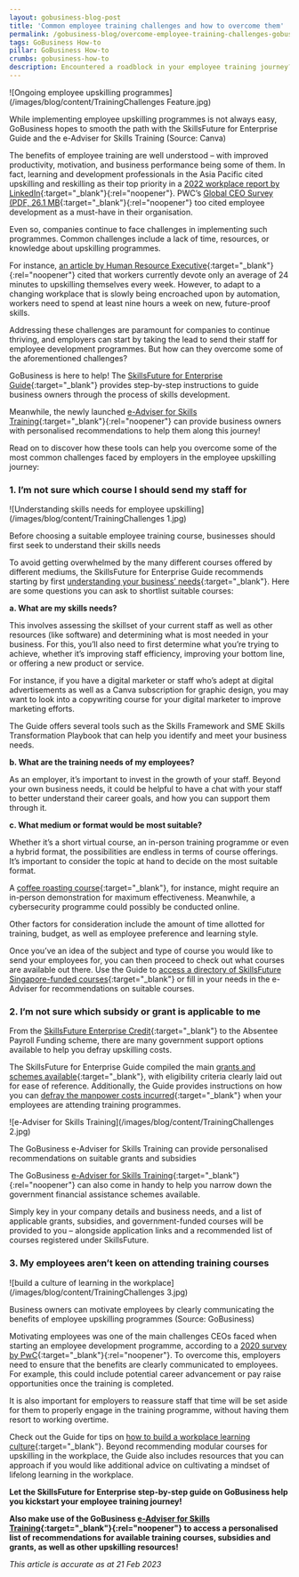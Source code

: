 ```yaml
---
layout: gobusiness-blog-post
title: 'Common employee training challenges and how to overcome them'
permalink: /gobusiness-blog/overcome-employee-training-challenges-gobusiness
tags: GoBusiness How-to
pillar: GoBusiness How-to
crumbs: gobusiness-how-to
description: Encountered a roadblock in your employee training journey? This article delves into three common hurdles, and how GoBusiness can help you overcome them.
---
```


![Ongoing employee upskilling programmes](/images/blog/content/TrainingChallenges Feature.jpg)
<figcaption> While implementing employee upskilling programmes is not always easy, GoBusiness hopes to smooth the path with the SkillsFuture for Enterprise Guide and the e-Adviser for Skills Training (Source: Canva) </figcaption>

The benefits of employee training are well understood – with improved productivity, motivation, and business performance being some of them. In fact, learning and development professionals in the Asia Pacific cited upskilling and reskilling as their top priority in a [2022 workplace report by LinkedIn](https://learning.linkedin.com/content/dam/me/learning/en-us/pdfs/workplace-learning-report/2022-LinkedIn-Learning-Workplace-Learning-Report-UK-Edition.pdf){:target="_blank"}{:rel="noopener"}. PWC’s [Global CEO Survey (PDF, 26.1 MB](https://www.pwc.com/gx/en/ceo-survey/2020/reports/pwc-23rd-global-ceo-survey.pdf){:target="_blank"}{:rel="noopener"} too cited employee development as a must-have in their organisation.

Even so, companies continue to face challenges in implementing such programmes. Common challenges include a lack of time, resources, or knowledge about upskilling programmes. 

For instance, [an article by Human Resource Executive](https://hrexecutive.com/hr-tech-number-of-the-day-barriers-to-upskilling/){:target="_blank"}{:rel="noopener"} cited that workers currently devote only an average of 24 minutes to upskilling themselves every week. However, to adapt to a changing workplace that is slowly being encroached upon by automation, workers need to spend at least nine hours a week on new, future-proof skills. 

Addressing these challenges are paramount for companies to continue thriving, and employers can start by taking the lead to send their staff for employee development programmes. But how can they overcome some of the aforementioned challenges? 

GoBusiness is here to help! The [SkillsFuture for Enterprise Guide](/skillsfuture-for-enterprise/?src=gobiz_blog){:target="_blank"} provides step-by-step instructions to guide business owners through the process of skills development. 

Meanwhile, the newly launched [e-Adviser for Skills Training](https://eadviser.gobusiness.gov.sg/skillstraining?src=gobiz_blog){:target="_blank"}{:rel="noopener"} can provide business owners with personalised recommendations to help them along this journey! 

Read on to discover how these tools can help you overcome some of the most common challenges faced by employers in the employee upskilling journey:

### 1. I’m not sure which course I should send my staff for

![Understanding skills needs for employee upskilling](/images/blog/content/TrainingChallenges 1.jpg)
<figcaption> Before choosing a suitable employee training course, businesses should first seek to understand their skills needs  </figcaption>

To avoid getting overwhelmed by the many different courses offered by different mediums, the SkillsFuture for Enterprise Guide recommends starting by first [understanding your business’ needs](/skillsfuture-for-enterprise/understand-your-skills-needs/?src=gobiz_blog){:target="_blank"}. Here are some questions you can ask to shortlist suitable courses: 

**a. What are my skills needs?**

This involves assessing the skillset of your current staff as well as other resources (like software) and determining what is most needed in your business. For this, you’ll also need to first determine what you’re trying to achieve, whether it’s improving staff efficiency, improving your bottom line, or offering a new product or service.

For instance, if you have a digital marketer or staff who’s adept at digital advertisements as well as a Canva subscription for graphic design, you may want to look into a copywriting course for your digital marketer to improve marketing efforts. 

The Guide offers several tools such as the Skills Framework and SME Skills Transformation Playbook that can help you identify and meet your business needs. 

**b. What are the training needs of my employees?**

As an employer, it’s important to invest in the growth of your staff. Beyond your own business needs, it could be helpful to have a chat with your staff to better understand their career goals, and how you can support them through it. 

**c. What medium or format would be most suitable?**

Whether it’s a short virtual course, an in-person training programme or even a hybrid format, the possibilities are endless in terms of course offerings. It’s important to consider the topic at hand to decide on the most suitable format. 

A [coffee roasting course](/gobusiness-blog/obrewculture?src=gobiz_blog){:target="_blank"}, for instance, might require an in-person demonstration for maximum effectiveness. Meanwhile, a cybersecurity programme could possibly be conducted online. 

Other factors for consideration include the amount of time allotted for training, budget, as well as employee preference and learning style. 

Once you’ve an idea of the subject and type of course you would like to send your employees for, you can then proceed to check out what courses are available out there. Use the Guide to [access a directory of SkillsFuture Singapore-funded courses](/skillsfuture-for-enterprise/identify-suitable-courses-and-initiatives/?src=gobiz_blog){:target="_blank"} or fill in your needs in the e-Adviser for recommendations on suitable courses. 

### 2. I’m not sure which subsidy or grant is applicable to me 

From the [SkillsFuture Enterprise Credit](https://skillsfuture.gobusiness.gov.sg/support-and-programmes/funding/skillsfuture-enterprise-credit-sfec/){:target="_blank"} to the Absentee Payroll Funding scheme, there are many government support options available to help you defray upskilling costs. 

The SkillsFuture for Enterprise Guide compiled the main [grants and schemes available](/skillsfuture-for-enterprise/check-your-eligibility-for-subsidies-and-funding/?src=gobiz_blog){:target="_blank"}, with eligibility criteria clearly laid out for ease of reference. Additionally, the Guide provides instructions on how you can [defray the manpower costs incurred](/skillsfuture-for-enterprise/claim-absentee-payroll-funding/?src=gobiz_blog){:target="_blank"} when your employees are attending training programmes. 

![e-Adviser for Skills Training](/images/blog/content/TrainingChallenges 2.jpg)
<figcaption> The GoBusiness e-Adviser for Skills Training can provide personalised recommendations on suitable grants and subsidies  </figcaption>

The GoBusiness [e-Adviser for Skills Training](https://eadviser.gobusiness.gov.sg/skillstraining?src=gobiz_blog){:target="_blank"}{:rel="noopener"} can also come in handy to help you narrow down the government financial assistance schemes available. 

Simply key in your company details and business needs, and a list of applicable grants, subsidies, and government-funded courses will be provided to you – alongside application links and a recommended list of courses registered under SkillsFuture. 

### 3. My employees aren’t keen on attending training courses

![build a culture of learning in the workplace](/images/blog/content/TrainingChallenges 3.jpg)
<figcaption> Business owners can motivate employees by clearly communicating the benefits of employee upskilling programmes (Source: GoBusiness)  </figcaption>

Motivating employees was one of the main challenges CEOs faced when starting an employee development programme, according to a [2020 survey by PwC](https://www.pwc.com/gx/en/ceo-survey/2020/reports/pwc-23rd-global-ceo-survey.pdf){:target="_blank"}{:rel="noopener"}. To overcome this, employers need to ensure that the benefits are clearly communicated to employees. For example, this could include potential career advancement or pay raise opportunities once the training is completed. 

It is also important for employers to reassure staff that time will be set aside for them to properly engage in the training programme, without having them resort to working overtime.

Check out the Guide for tips on [how to build a workplace learning culture](/skillsfuture-for-enterprise/build-a-workplace-learning-culture/?src=gobiz_blog){:target="_blank"}. Beyond recommending modular courses for upskilling in the workplace, the Guide also includes resources that you can approach if you would like additional advice on cultivating a mindset of lifelong learning in the workplace. 

**Let the SkillsFuture for Enterprise step-by-step guide on GoBusiness help you kickstart your employee training journey!**

**Also make use of the GoBusiness [e-Adviser for Skills Training](https://eadviser.gobusiness.gov.sg/skillstraining?src=gobiz_blog){:target="_blank"}{:rel="noopener"} to access a personalised list of recommendations for available training courses, subsidies and grants, as well as other upskilling resources!**

<em> This article is accurate as at 21 Feb 2023</em>

